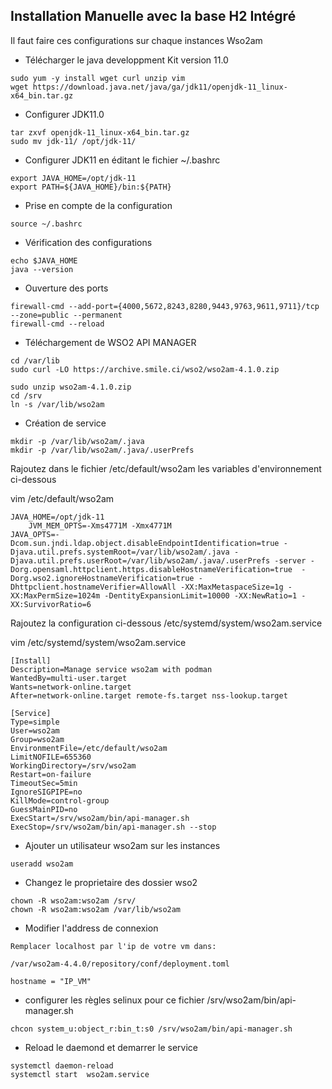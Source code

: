 
## Installation Manuelle avec la base H2 Intégré

Il faut faire ces configurations  sur chaque instances Wso2am

- Télécharger le java developpment Kit version 11.0

```
sudo yum -y install wget curl unzip vim
wget https://download.java.net/java/ga/jdk11/openjdk-11_linux-x64_bin.tar.gz
```

- Configurer JDK11.0

```
tar zxvf openjdk-11_linux-x64_bin.tar.gz
sudo mv jdk-11/ /opt/jdk-11/
```

- Configurer JDK11 en éditant le fichier ~/.bashrc

```
export JAVA_HOME=/opt/jdk-11
export PATH=${JAVA_HOME}/bin:${PATH}
```

- Prise en compte de la configuration

```
source ~/.bashrc
```

- Vérification des configurations

```
echo $JAVA_HOME
java --version
```

- Ouverture des ports

```
firewall-cmd --add-port={4000,5672,8243,8280,9443,9763,9611,9711}/tcp --zone=public --permanent
firewall-cmd --reload
```

- Téléchargement de WSO2 API MANAGER

```
cd /var/lib
sudo curl -LO https://archive.smile.ci/wso2/wso2am-4.1.0.zip
```

```
sudo unzip wso2am-4.1.0.zip
cd /srv
ln -s /var/lib/wso2am
```

- Création de service

```
mkdir -p /var/lib/wso2am/.java
mkdir -p /var/lib/wso2am/.java/.userPrefs
```

Rajoutez dans le fichier /etc/default/wso2am   les variables d'environnement ci-dessous

vim /etc/default/wso2am

```
JAVA_HOME=/opt/jdk-11
    JVM_MEM_OPTS=-Xms4771M -Xmx4771M
JAVA_OPTS=-Dcom.sun.jndi.ldap.object.disableEndpointIdentification=true -Djava.util.prefs.systemRoot=/var/lib/wso2am/.java -Djava.util.prefs.userRoot=/var/lib/wso2am/.java/.userPrefs -server -Dorg.opensaml.httpclient.https.disableHostnameVerification=true  -Dorg.wso2.ignoreHostnameVerification=true -Dhttpclient.hostnameVerifier=AllowAll -XX:MaxMetaspaceSize=1g -XX:MaxPermSize=1024m -DentityExpansionLimit=10000 -XX:NewRatio=1 -XX:SurvivorRatio=6
```

Rajoutez la  configuration ci-dessous  /etc/systemd/system/wso2am.service

vim /etc/systemd/system/wso2am.service

```
[Install]
Description=Manage service wso2am with podman
WantedBy=multi-user.target
Wants=network-online.target
After=network-online.target remote-fs.target nss-lookup.target

[Service]
Type=simple
User=wso2am
Group=wso2am
EnvironmentFile=/etc/default/wso2am
LimitNOFILE=655360
WorkingDirectory=/srv/wso2am
Restart=on-failure
TimeoutSec=5min
IgnoreSIGPIPE=no
KillMode=control-group
GuessMainPID=no
ExecStart=/srv/wso2am/bin/api-manager.sh
ExecStop=/srv/wso2am/bin/api-manager.sh --stop
```

- Ajouter un utilisateur wso2am sur les instances

```
useradd wso2am
```

- Changez le proprietaire des dossier wso2

```
chown -R wso2am:wso2am /srv/
chown -R wso2am:wso2am /var/lib/wso2am
```
- Modifier l'address de connexion

```
Remplacer localhost par l'ip de votre vm dans:

/var/wso2am-4.4.0/repository/conf/deployment.toml

hostname = "IP_VM"
```

- configurer les règles selinux pour ce fichier  /srv/wso2am/bin/api-manager.sh

```
chcon system_u:object_r:bin_t:s0 /srv/wso2am/bin/api-manager.sh
```

- Reload le daemond et demarrer le service

```
systemctl daemon-reload
systemctl start  wso2am.service
```
